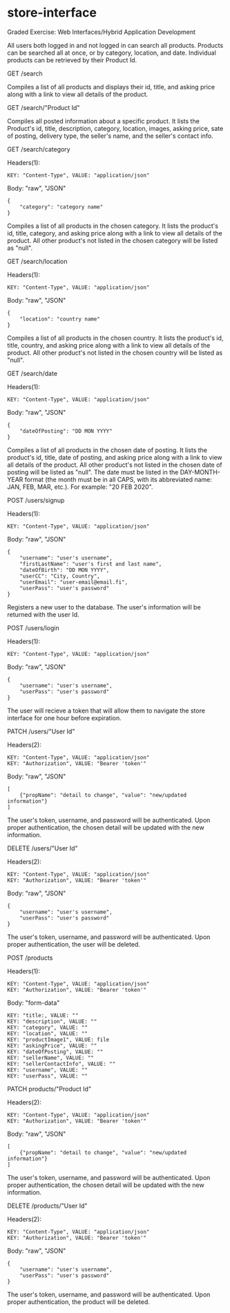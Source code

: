 # store-interface
Graded Exercise: Web Interfaces/Hybrid Application Development



All users both logged in and not logged in can search all products. Products can be searched all at once, or by category, location, and date. Individual products can be retrieved by their Product Id. 



GET /search

Compiles a list of all products and displays their id, title, and asking price along with a link to view all details of the product. 



GET /search/"Product Id"

Compiles all posted information about a specific product. It lists the Product's id, title, description, category, location, images, asking price, sate of posting, delivery type, the seller's name, and the seller's contact info.



GET /search/category

Headers(1): 

	KEY: "Content-Type", VALUE: "application/json"

Body: "raw", "JSON"

	{
		"category": "category name"
	}

Compiles a list of all products in the chosen category. It lists the product's id, title, category, and asking price along with a link to view all details of the product. All other product's not listed in the chosen category will be listed as "null".



GET /search/location

Headers(1): 

	KEY: "Content-Type", VALUE: "application/json"

Body: "raw", "JSON"

	{
		"location": "country name"
	}

Compiles a list of all products in the chosen country. It lists the product's id, title, country, and asking price along with a link to view all details of the product. All other product's not listed in the chosen country will be listed as "null".



GET /search/date

Headers(1): 

	KEY: "Content-Type", VALUE: "application/json"

Body: "raw", "JSON"

	{
		"dateOfPosting": "DD MON YYYY"
	}

Compiles a list of all products in the chosen date of posting. It lists the product's id, title, date of posting, and asking price along with a link to view all details of the product. All other product's not listed in the chosen date of posting will be listed as "null". The date must be listed in the DAY-MONTH-YEAR format (the month must be in all CAPS, with its abbreviated name: JAN, FEB, MAR, etc.). For example: "20 FEB 2020".



POST /users/signup

Headers(1): 

	KEY: "Content-Type", VALUE: "application/json"

Body: "raw", "JSON"

	{
		"username": "user's username",
		"firstLastName": "user's first and last name",
		"dateOfBirth": "DD MON YYYY", 
		"userCC": "City, Country", 
		"userEmail": "user-email@email.fi", 
		"userPass": "user's password"
	}

Registers a new user to the database. The user's information will be returned with the user Id. 



POST /users/login

Headers(1): 

	KEY: "Content-Type", VALUE: "application/json"

Body: "raw", "JSON"

	{
		"username": "user's username",
		"userPass": "user's password"
	}

The user will recieve a token that will allow them to navigate the store interface for one hour before expiration.



PATCH /users/"User Id"

Headers(2): 

	KEY: "Content-Type", VALUE: "application/json"
	KEY: "Authorization", VALUE: "Bearer 'token'"
	
Body: "raw", "JSON"

	[
		{"propName": "detail to change", "value": "new/updated information"}
	]

The user's token, username, and password will be authenticated. Upon proper authentication, the chosen detail will be updated with the new information. 



DELETE /users/"User Id"

Headers(2): 

	KEY: "Content-Type", VALUE: "application/json" 
	KEY: "Authorization", VALUE: "Bearer 'token'"

Body: "raw", "JSON"

	{
		"username": "user's username",
		"userPass": "user's password"
	}

The user's token, username, and password will be authenticated. Upon proper authentication, the user will be deleted. 



POST /products

Headers(1):

	KEY: "Content-Type", VALUE: "application/json" 
	KEY: "Authorization", VALUE: "Bearer 'token'"

Body: "form-data"

	KEY: "title:, VALUE: ""
	KEY: "description", VALUE: ""
	KEY: "category", VALUE: ""
	KEY: "location", VALUE: ""
	KEY: "productImage1", VALUE: file
	KEY: "askingPrice", VALUE: ""
	KEY: "dateOfPosting", VALUE: ""
	KEY: "sellerName", VALUE: ""
	KEY: "sellerContactInfo", VALUE: ""
	KEY: "username", VALUE: ""
	KEY: "userPass", VALUE: ""



PATCH products/"Product Id"

Headers(2): 

	KEY: "Content-Type", VALUE: "application/json"
	KEY: "Authorization", VALUE: "Bearer 'token'"
	
Body: "raw", "JSON"

	[
		{"propName": "detail to change", "value": "new/updated information"}
	]

The user's token, username, and password will be authenticated. Upon proper authentication, the chosen detail will be updated with the new information. 



DELETE /products/"User Id"

Headers(2): 

	KEY: "Content-Type", VALUE: "application/json" 
	KEY: "Authorization", VALUE: "Bearer 'token'"

Body: "raw", "JSON"

	{
		"username": "user's username",
		"userPass": "user's password"
	}

The user's token, username, and password will be authenticated. Upon proper authentication, the product will be deleted. 
